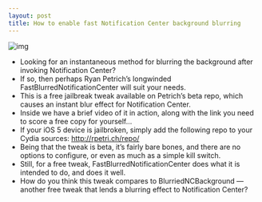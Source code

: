 ```yaml
---
layout: post
title: How to enable fast Notification Center background blurring
---
```

![img](http://media.idownloadblog.com/wp-content/uploads/2012/02/FastBlurredNotificationCenter-Screenshot.jpg)
* Looking for an instantaneous method for blurring the background after invoking Notification Center?
* If so, then perhaps Ryan Petrich’s longwinded FastBlurredNotificationCenter will suit your needs.
* This is a free jailbreak tweak available on Petrich’s beta repo, which causes an instant blur effect for Notification Center.
* Inside we have a brief video of it in action, along with the link you need to score a free copy for yourself…
* If your iOS 5 device is jailbroken, simply add the following repo to your Cydia sources: http://rpetri.ch/repo/
* Being that the tweak is beta, it’s fairly bare bones, and there are no options to configure, or even as much as a simple kill switch.
* Still, for a free tweak, FastBlurredNotificationCenter does what it is intended to do, and does it well.
* How do you think this tweak compares to BlurriedNCBackground — another free tweak that lends a blurring effect to Notification Center?

